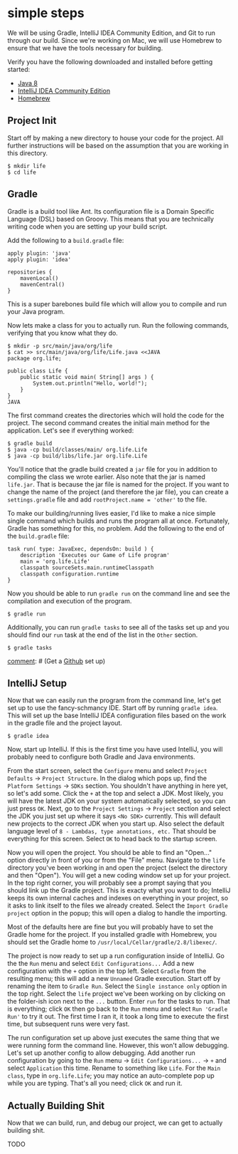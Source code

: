 simple steps
============

We will be using Gradle, IntelliJ IDEA Community Edition, and Git to run through our build.
Since we're working on Mac, we will use Homebrew to ensure that we have the tools necessary for building.

Verify you have the following downloaded and installed before getting started:

* [Java 8](http://www.oracle.com/technetwork/java/javase/downloads/index.html)
* [IntelliJ IDEA Community Edition](https://www.jetbrains.com/idea/download/)
* [Homebrew](http://brew.sh/)

Project Init
------------

Start off by making a new directory to house your code for the project.
All further instructions will be based on the assumption that you are working in this directory.

    $ mkdir life
    $ cd life

Gradle
------

Gradle is a build tool like Ant.
Its configuration file is a Domain Specific Language (DSL) based on Groovy.
This means that you are technically writing code when you are setting up your build script.

Add the following to a `build.gradle` file:

    apply plugin: 'java'
    apply plugin: 'idea'

    repositories {
        mavenLocal()
        mavenCentral()
    }

This is a super barebones build file which will allow you to compile and run your Java program.

Now lets make a class for you to actually run. Run the following commands, verifying that you know what they do.

    $ mkdir -p src/main/java/org/life
    $ cat >> src/main/java/org/life/Life.java <<JAVA
    package org.life;
    
    public class Life {
        public static void main( String[] args ) {
            System.out.println("Hello, world!");
        }
    }
    JAVA

The first command creates the directories which will hold the code for the project.
The second command creates the initial main method for the application.
Let's see if everything worked:

    $ gradle build
    $ java -cp build/classes/main/ org.life.Life
    $ java -cp build/libs/life.jar org.life.Life

You'll notice that the gradle build created a `jar` file for you in addition to compiling the class we wrote earlier.
Also note that the jar is named `life.jar`.
That is because the jar file is named for the project.
If you want to change the name of the project (and therefore the jar file), you can create a `settings.gradle` file and add `rootProject.name = 'other'` to the file.

To make our building/running lives easier, I'd like to make a nice simple single command which builds and runs the program all at once.
Fortunately, Gradle has something for this, no problem.
Add the following to the end of the `build.gradle` file:

    task run( type: JavaExec, dependsOn: build ) {
        description 'Executes our Game of Life program'
        main = 'org.life.Life'
        classpath sourceSets.main.runtimeClasspath
        classpath configuration.runtime
    }

Now you should be able to run `gradle run` on the command line and see the compilation and execution of the program.

    $ gradle run

Additionally, you can run `gradle tasks` to see all of the tasks set up and you should find our `run` task at the end of the list in the `Other` section.

    $ gradle tasks


[comment]: # (Git and Github)
[comment]: # (--------------)

[comment]: # (*NOTE* This step can be done later or ignored entirely. It will be useful for other things.)

[comment]: # (Get a [Github](https://github.com) set up)


IntelliJ Setup
--------------

Now that we can easily run the program from the command line, let's get set up to use the fancy-schmancy IDE.
Start off by running `gradle idea`.
This will set up the base IntelliJ IDEA configuration files based on the work in the gradle file and the project layout.

    $ gradle idea

Now, start up IntelliJ.
If this is the first time you have used IntelliJ, you will probably need to configure both Gradle and Java environments.

From the start screen, select the `Configure` menu and select `Project Defaults` -> `Project Structure`.
In the dialog which pops up, find the `Platform Settings` -> `SDKs` section.
You shouldn't have anything in here yet, so let's add some.
Click the `+` at the top and select a JDK.
Most likely, you will have the latest JDK on your system automatically selected, so you can just press `OK`.
Next, go to the `Project Settings` -> `Project` section and select the JDK you just set up where it says `<No SDK>` currently.
This will default new projects to the correct JDK when you start up.
Also select the default language level of `8 - Lambdas, type annotations, etc.`
That should be everything for this screen.
Select `OK` to head back to the startup screen.

Now you will open the project.
You should be able to find an "Open..." option directly in front of you or from the "File" menu.
Navigate to the `life` directory you've been working in and open the project (select the directory and then "Open").
You will get a new coding window set up for your project.
In the top right corner, you will probably see a prompt saying that you should link up the Gradle project.
This is exacty what you want to do; IntelliJ keeps its own internal caches and indexes on everything in your project, so it asks to link itself to the files we already created.
Select the `Import Gradle project` option in the popup; this will open a dialog to handle the importing.

Most of the defaults here are fine but you will probably have to set the Gradle home for the project.
If you installed gradle with Homebrew, you should set the Gradle home to `/usr/local/Cellar/gradle/2.8/libexec/`.

The project is now ready to set up a run configuration inside of IntelliJ.
Go the the `Run` menu and select `Edit Configurations...`
Add a new configuration with the `+` option in the top left.
Select `Gradle` from the resulting menu; this will add a new `Unnamed` Gradle execution.
Start off by renaming the item to `Gradle Run`.
Select the `Single instance only` option in the top right.
Select the `life` project we've been working on by clicking on the folder-ish icon next to the `...` button.
Enter `run` for the tasks to run.
That is everything; click `OK` then go back to the `Run` menu and select `Run 'Gradle Run'` to try it out.
The first time I ran it, it took a long time to execute the first time, but subsequent runs were very fast.

The run configuration set up above just executes the same thing that we were running form the command line.
However, this won't allow debugging.
Let's set up another config to allow debugging.
Add another run configuration by going to the `Run` menu -> `Edit Configurations...` -> `+` and select `Application` this time.
Rename to something like `Life`.
For the `Main class`, type in `org.life.Life`; you may notice an auto-complete pop up while you are typing.
That's all you need; click `OK` and run it.


Actually Building Shit
----------------------

Now that we can build, run, and debug our project, we can get to actually building shit.

TODO


